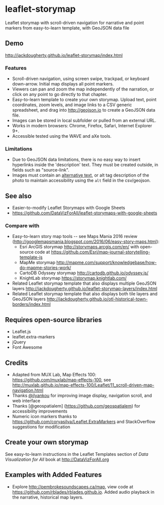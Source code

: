 # leaflet-storymap
Leaflet storymap with scroll-driven navigation for narrative and point markers from easy-to-learn template, with GeoJSON data file

## Demo
http://jackdougherty.github.io/leaflet-storymap/index.html

### Features
- Scroll-driven navigation, using screen swipe, trackpad, or keyboard down-arrow. Initial map displays all point markers.
- Viewers can pan and zoom the map independently of the narration, or click on any point to go directly to that chapter.
- Easy-to-learn template to create your own storymap. Upload text, point coordinates, zoom levels, and image links to a CSV generic spreadsheet, and drag into http://geojson.io to create a GeoJSON data file.
- Images can be stored in local subfolder or pulled from an external URL.
- Works in modern browsers: Chrome, Firefox, Safari, Internet Explorer 9+.
- Accessible tested using the WAVE and aXe tools.

### Limitations
- Due to GeoJSON data limitations, there is no easy way to insert hyperlinks inside the 'description' text. They must be created outside, in fields such as "source-link".
- Images must contain an [alternative text](https://moz.com/learn/seo/alt-text), or alt tag description of the photo to maintain accessibility using the `alt` field in the csv/geojson.

## See also
- Easier-to-modify Leaflet Storymaps with Google Sheets
- https://github.com/DataVizForAll/leaflet-storymaps-with-google-sheets

### Compare with
- Easy-to-learn story map tools -- see Maps Mania 2016 review (http://googlemapsmania.blogspot.com/2016/06/easy-story-maps.html):
  - Esri ArcGIS storymap http://storymaps.arcgis.com/en/ with open-source code at https://github.com/Esri/map-journal-storytelling-template-js
  - MapMe storymap http://mapme.com/support/knowledgebase/how-do-mapme-stories-work/
  - CartoDB Odyssey storymap http://cartodb.github.io/odyssey.js/
  - KnightLab storymap https://storymap.knightlab.com/
- Related Leaflet storymap template that also displays multiple GeoJSON layers http://jackdougherty.github.io/leaflet-storymap-layers/index.html
- Related Leaflet storymap template that also displays both tile layers and GeoJSON layers
http://jackdougherty.github.io/otl-historical-town-borders/index.html

## Requires open-source libraries
- Leaflet.js
- leaflet.extra-markers
- jQuery
- Font Awesome

## Credits
- Adapted from MUX Lab, Map Effects 100: https://github.com/muxlab/map-effects-100, see http://muxlab.github.io/map-effects-100/Leaflet/11_scroll-driven-map-navigation.html
- Thanks [@ilyankou](https://github.com/ilyankou) for improving image display, navigation scroll, and web interface
- Thanks [@geospatialem] (https://github.com/geospatialem) for accessibility improvements
- Numeric icon markers thanks to https://github.com/coryasilva/Leaflet.ExtraMarkers and StackOverflow suggestions for modification

## Create your own storymap

See easy-to-learn instructions in the Leaflet Templates section of *Data Visualization for All* book at http://DataVizForAll.org

## Examples with Added Features
- Explore http://pembrokesoundscapes.ca/map, view code at https://github.com/rblades/rblades.github.io. Added audio playback in the narrative, historical map layers.
